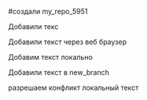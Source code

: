 #создали my_repo_5951

Добавили текс

Добавили текст через веб браузер

Добавим текст локально

Добавили текст в new_branch


разрешаем конфликт локальный текст


